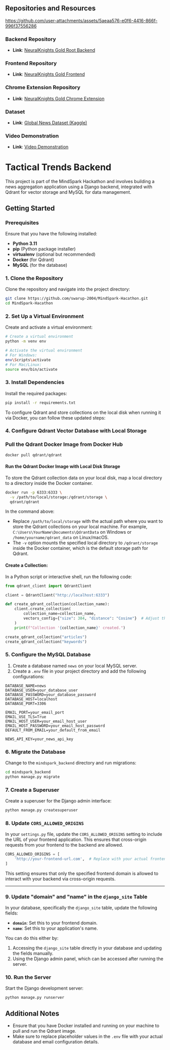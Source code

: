 ## Repositories and Resources


https://github.com/user-attachments/assets/5aeaa576-e0f6-4416-866f-996f37556286


### Backend Repository
- **Link**: [NeuralKnights Gold Root Backend](https://github.com/swarup-2004/NeuralKnights-Gold-Root-Backend-.git)

### Frontend Repository
- **Link**: [NeuralKnights Gold Frontend](https://github.com/Virucodes/NeuralKnights-Gold-Front-end.git)

### Chrome Extension Repository
- **Link**: [NeuralKnights Gold Chrome Extension](https://github.com/Virucodes/NeuralKnights-Gold-Chrome-Extension.git)

### Dataset
- **Link**: [Global News Dataset (Kaggle)](https://www.kaggle.com/datasets/everydaycodings/global-news-dataset)

### Video Demonstration
- **Link**: [Video Demonstration](https://drive.google.com/drive/u/0/folders/12t7KkhVDguAjan5X3yJU1on1dDn53lhy)



# Tactical Trends Backend



This project is part of the MindSpark Hackathon and involves building a news aggregation application using a Django backend, integrated with Qdrant for vector storage and MySQL for data management.

## Getting Started

### Prerequisites

Ensure that you have the following installed:

- **Python 3.11**
- **pip** (Python package installer)
- **virtualenv** (optional but recommended)
- **Docker** (for Qdrant)
- **MySQL** (for the database)


### 1. Clone the Repository

Clone the repository and navigate into the project directory:

```bash
git clone https://github.com/swarup-2004/MindSpark-Hacathon.git
cd MindSpark-Hacathon
```

### 2. Set Up a Virtual Environment

Create and activate a virtual environment:

```bash
# Create a virtual environment
python -m venv env

# Activate the virtual environment
# For Windows:
env\Scripts\activate
# For Mac/Linux:
source env/bin/activate
```

### 3. Install Dependencies

Install the required packages:

```bash
pip install -r requirements.txt
```

To configure Qdrant and store collections on the local disk when running it via Docker, you can follow these updated steps:

### 4. Configure Qdrant Vector Database with Local Storage

### Pull the Qdrant Docker Image from Docker Hub

```bash
docker pull qdrant/qdrant
```

#### Run the Qdrant Docker Image with Local Disk Storage

To store the Qdrant collection data on your local disk, map a local directory to a directory inside the Docker container.

```bash
docker run -p 6333:6333 \
  -v /path/to/local/storage:/qdrant/storage \
  qdrant/qdrant
```

In the command above:

- Replace `/path/to/local/storage` with the actual path where you want to store the Qdrant collections on your local machine. For example, `C:\Users\YourName\Documents\QdrantData` on Windows or `/home/yourname/qdrant_data` on Linux/macOS.
- The `-v` option mounts the specified local directory to `/qdrant/storage` inside the Docker container, which is the default storage path for Qdrant.


#### Create a Collection:

In a Python script or interactive shell, run the following code:

```python
from qdrant_client import QdrantClient

client = QdrantClient("http://localhost:6333")

def create_qdrant_collection(collection_name):
    client.create_collection(
        collection_name=collection_name,
        vectors_config={"size": 384, "distance": "Cosine"}  # Adjust the vector size as per your model
    )
    print(f"Collection '{collection_name}' created.")

create_qdrant_collection("articles")
create_qdrant_collection("keywords")
```

### 5. Configure the MySQL Database

1. Create a database named `news` on your local MySQL server.
2. Create a `.env` file in your project directory and add the following configurations:

```
DATABASE_NAME=news
DATABASE_USER=your_database_user
DATABASE_PASSWORD=your_database_password
DATABASE_HOST=localhost
DATABASE_PORT=3306

EMAIL_PORT=your_email_port
EMAIL_USE_TLS=True
EMAIL_HOST_USER=your_email_host_user
EMAIL_HOST_PASSWORD=your_email_host_password
DEFAULT_FROM_EMAIL=your_default_from_email

NEWS_API_KEY=your_news_api_key
```

### 6. Migrate the Database

Change to the `mindspark_backend` directory and run migrations:

```bash
cd mindspark_backend
python manage.py migrate
```

### 7. Create a Superuser

Create a superuser for the Django admin interface:

```bash
python manage.py createsuperuser
```

### 8. Update `CORS_ALLOWED_ORIGINS` 
In your `settings.py` file, update the `CORS_ALLOWED_ORIGINS` setting to include the URL of your frontend application. This ensures that cross-origin requests from your frontend to the backend are allowed.

```python
CORS_ALLOWED_ORIGINS = [
    'http://your-frontend-url.com',  # Replace with your actual frontend URL
]
```

This setting ensures that only the specified frontend domain is allowed to interact with your backend via cross-origin requests.

---

### 9. Update "domain" and "name" in the `django_site` Table
In your database, specifically the `django_site` table, update the following fields:

- **`domain`**: Set this to your frontend domain.
- **`name`**: Set this to your application's name.

You can do this either by:
1. Accessing the `django_site` table directly in your database and updating the fields manually.
2. Using the Django admin panel, which can be accessed after running the server.


### 10. Run the Server

Start the Django development server:

```bash
python manage.py runserver
```

## Additional Notes

- Ensure that you have Docker installed and running on your machine to pull and run the Qdrant image.
- Make sure to replace placeholder values in the `.env` file with your actual database and email configuration details.
